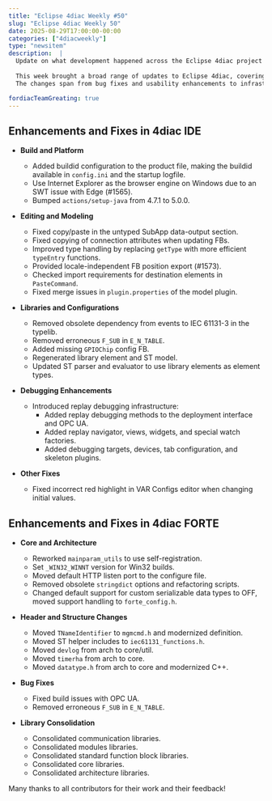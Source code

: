 ```yaml
---
title: "Eclipse 4diac Weekly #50"
slug: "Eclipse 4diac Weekly 50"
date: 2025-08-29T17:00:00-00:00
categories: ["4diacweekly"]
type: "newsitem"
description:  |
  Update on what development happened across the Eclipse 4diac project in the week from August 22 to August 29, 2025.
  
  This week brought a broad range of updates to Eclipse 4diac, covering both 4diac IDE and 4diac FORTE improvements. 
  The changes span from bug fixes and usability enhancements to infrastructure updates and larger new features.

fordiacTeamGreating: true
---
```



## Enhancements and Fixes in 4diac IDE

- **Build and Platform**
  - Added buildid configuration to the product file, making the buildid available in `config.ini` and the startup logfile.
  - Use Internet Explorer as the browser engine on Windows due to an SWT issue with Edge (#1565).
  - Bumped `actions/setup-java` from 4.7.1 to 5.0.0.

- **Editing and Modeling**
  - Fixed copy/paste in the untyped SubApp data-output section.
  - Fixed copying of connection attributes when updating FBs.
  - Improved type handling by replacing `getType` with more efficient `typeEntry` functions.
  - Provided locale-independent FB position export (#1573).
  - Checked import requirements for destination elements in `PasteCommand`.
  - Fixed merge issues in `plugin.properties` of the model plugin.

- **Libraries and Configurations**
  - Removed obsolete dependency from events to IEC 61131-3 in the typelib.
  - Removed erroneous `F_SUB` in `E_N_TABLE`.
  - Added missing `GPIOChip` config FB.
  - Regenerated library element and ST model.
  - Updated ST parser and evaluator to use library elements as element types.

- **Debugging Enhancements**
  - Introduced replay debugging infrastructure:
    - Added replay debugging methods to the deployment interface and OPC UA.
    - Added replay navigator, views, widgets, and special watch factories.
    - Added debugging targets, devices, tab configuration, and skeleton plugins.

- **Other Fixes**
  - Fixed incorrect red highlight in VAR Configs editor when changing initial values.


## Enhancements and Fixes in 4diac FORTE

- **Core and Architecture**
  - Reworked `mainparam_utils` to use self-registration.
  - Set `_WIN32_WINNT` version for Win32 builds.
  - Moved default HTTP listen port to the configure file.
  - Removed obsolete `stringdict` options and refactoring scripts.
  - Changed default support for custom serializable data types to OFF, moved support handling to `forte_config.h`.

- **Header and Structure Changes**
  - Moved `TNameIdentifier` to `mgmcmd.h` and modernized definition.
  - Moved ST helper includes to `iec61131_functions.h`.
  - Moved `devlog` from arch to core/util.
  - Moved `timerha` from arch to core.
  - Moved `datatype.h` from arch to core and modernized C++.

- **Bug Fixes**
  - Fixed build issues with OPC UA.
  - Removed erroneous `F_SUB` in `E_N_TABLE`.

- **Library Consolidation**
  - Consolidated communication libraries.
  - Consolidated modules libraries.
  - Consolidated standard function block libraries.
  - Consolidated core libraries.
  - Consolidated architecture libraries.


Many thanks to all contributors for their work and their feedback!
